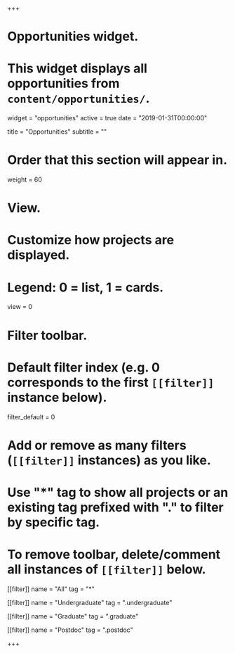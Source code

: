 +++
# Opportunities widget.
# This widget displays all opportunities from `content/opportunities/`.
widget = "opportunities"
active = true
date = "2019-01-31T00:00:00"

title = "Opportunities"
subtitle = ""

# Order that this section will appear in.
weight = 60

# View.
# Customize how projects are displayed.
# Legend: 0 = list, 1 = cards.
view = 0

# Filter toolbar.

# Default filter index (e.g. 0 corresponds to the first `[[filter]]` instance below).
filter_default = 0

# Add or remove as many filters (`[[filter]]` instances) as you like.
# Use "*" tag to show all projects or an existing tag prefixed with "." to filter by specific tag.
# To remove toolbar, delete/comment all instances of `[[filter]]` below.
[[filter]]
  name = "All"
  tag = "*"
  
[[filter]]
  name = "Undergraduate"
  tag = ".undergraduate"

[[filter]]
  name = "Graduate"
  tag = ".graduate"
  
[[filter]]
  name = "Postdoc"
  tag = ".postdoc"

+++

